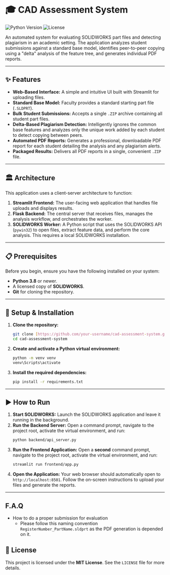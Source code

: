 # 🎓 CAD Assessment System

![Python Version](https://img.shields.io/badge/python-3.8+-blue.svg)
![License](https://img.shields.io/badge/license-MIT-green.svg)

An automated system for evaluating SOLIDWORKS part files and detecting plagiarism in an academic setting. The application analyzes student submissions against a standard base model, identifies peer-to-peer copying using a "delta" analysis of the feature tree, and generates individual PDF reports.



---

## ✨ Features

* **Web-Based Interface:** A simple and intuitive UI built with Streamlit for uploading files.
* **Standard Base Model:** Faculty provides a standard starting part file (`.SLDPRT`).
* **Bulk Student Submissions:** Accepts a single `.ZIP` archive containing all student part files.
* **Delta-Based Plagiarism Detection:** Intelligently ignores the common base features and analyzes only the unique work added by each student to detect copying between peers.
* **Automated PDF Reports:** Generates a professional, downloadable PDF report for each student detailing the analysis and any plagiarism alerts.
* **Packaged Results:** Delivers all PDF reports in a single, convenient `.ZIP` file.

---

## 🏛️ Architecture

This application uses a client-server architecture to function:

1.  **Streamlit Frontend:** The user-facing web application that handles file uploads and displays results.
2.  **Flask Backend:** The central server that receives files, manages the analysis workflow, and orchestrates the worker.
3.  **SOLIDWORKS Worker:** A Python script that uses the SOLIDWORKS API (`pywin32`) to open files, extract feature data, and perform the core analysis. This requires a local SOLIDWORKS installation.

---

## 📋 Prerequisites

Before you begin, ensure you have the following installed on your system:

* **Python 3.8** or newer.
* A licensed copy of **SOLIDWORKS**.
* **Git** for cloning the repository.

---

## 🚀 Setup & Installation

1.  **Clone the repository:**
    ```bash
    git clone [https://github.com/your-username/cad-assessment-system.git](https://github.com/your-username/cad-assessment-system.git)
    cd cad-assessment-system
    ```

2.  **Create and activate a Python virtual environment:**
    ```bash
    python -m venv venv
    venv\Scripts\activate
    ```

3.  **Install the required dependencies:**
    ```bash
    pip install -r requirements.txt
    ```

---

## ▶️ How to Run

1.  **Start SOLIDWORKS:** Launch the SOLIDWORKS application and leave it running in the background.
2.  **Run the Backend Server:** Open a command prompt, navigate to the project root, activate the virtual environment, and run:
    ```bash
    python backend/api_server.py
    ```
3.  **Run the Frontend Application:** Open a **second** command prompt, navigate to the project root, activate the virtual environment, and run:
    ```bash
    streamlit run frontend/app.py
    ```
4.  **Open the Application:** Your web browser should automatically open to `http://localhost:8501`. Follow the on-screen instructions to upload your files and generate the reports.

---

##  F.A.Q
- How to do a proper submission for evaluation
	- Please follow this naming convention `RegisterNumber_PartName.sldprt` as the PDF generation is depended on it.

## 📄 License

This project is licensed under the **MIT License**. See the `LICENSE` file for more details.
